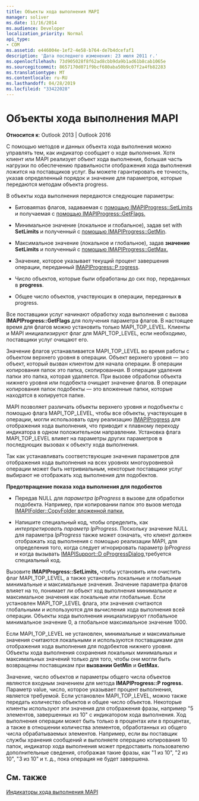 ```yaml
---
title: Объекты хода выполнения MAPI
manager: soliver
ms.date: 11/16/2014
ms.audience: Developer
localization_priority: Normal
api_type:
- COM
ms.assetid: e446004e-1ef2-4e58-b764-de7b4dcefaf1
description: 'Дата последнего изменения: 23 июля 2011 г.'
ms.openlocfilehash: 73d905028f8f62ad8cbb9da9b1ad61b8cab1065e
ms.sourcegitcommit: 8657170d071f9bcf680aba50b9c07f2a4fb82283
ms.translationtype: MT
ms.contentlocale: ru-RU
ms.lasthandoff: 04/28/2019
ms.locfileid: "33422028"
---
```

# <a name="mapi-progress-objects"></a>Объекты хода выполнения MAPI

  
  
**Относится к**: Outlook 2013 | Outlook 2016 
  
С помощью методов и данных объекта хода выполнения можно управлять тем, как индикатор сообщает о ходе выполнения. Хотя клиент или MAPI реализует объект хода выполнения, большая часть нагрузки по обеспечению правильности отображения хода выполнения ложится на поставщиков услуг. Вы можете гарантировать ее точность, указав определенный порядок и значение для параметров, которые передаются методам объекта progress.
  
В объекты хода выполнения передаются следующие параметры:
  
- Битоваяmas флагов, задаваемая с [помощью IMAPIProgress::SetLimits](imapiprogress-setlimits.md) и получаемая с [помощью IMAPIProgress::GetFlags.](imapiprogress-getflags.md)
    
- Минимальное значение (локальное и глобальное), задав set with **SetLimits** и полученный с [помощью IMAPIProgress::GetMin](imapiprogress-getmin.md).
    
- Максимальное значение (локальное и глобальное), задав **значение SetLimits** и полученный с [помощью IMAPIProgress::GetMax.](imapiprogress-getmax.md)
    
- Значение, которое указывает текущий процент завершения операции, переданный [IMAPIProgress::P rogress](imapiprogress-progress.md).
    
- Число объектов, которые были обработаны до сих пор, переданных в **progress**.
    
- Общее число объектов, участвующих в операции, переданных **в** progress.
    
Все поставщики услуг начинают обработку хода выполнения с вызова **IMAPIProgress::GetFlags** для получения параметра флагов. В настоящее время для флагов можно установить только MAPI_TOP_LEVEL. Клиенты и MAPI инициализируют флаг для MAPI_TOP_LEVEL, если необходимо, поставщики услуг очищают его. 
  
Значение флагов устанавливается MAPI_TOP_LEVEL во время работы с объектом верхнего уровня в операции. Объект верхнего уровня — это объект, который вызван клиентом для начала операции. В операции копирования папок это папка, скопированная. В операции удаления папки это папка, которая удаляется. При вызове обработки объекта нижнего уровня или подобекта очищает значение флагов. В операции копирования папок подобекты — это вложенные папки, которые находятся в копируется папке. 
  
MAPI позволяет различать объекты верхнего уровня и подобъекты с помощью флага MAPI_TOP_LEVEL, чтобы все объекты, участвующие в операции, могли использовать одну реализацию [IMAPIProgress](imapiprogressiunknown.md) для отображения хода выполнения, что приводит к плавному переходу индикатора в одном положительном направлении. Установка флага MAPI_TOP_LEVEL влияет на параметры других параметров в последующих вызовах к объекту хода выполнения. 
  
Так как устанавливать соответствующие значения параметров для отображения хода выполнения на всех уровнях многоуровневой операции может быть нетривиальным, некоторые поставщики услуг выбирают не отображать ход выполнения для подобектов. 
  
 **Предотвращение показа хода выполнения для подобектов**
  
- Передав NULL для  _параметра lpProgress_ в вызове для обработки подобекта. Например, при копировании папок это вызов метода [IMAPIFolder::CopyFolder вложенной папки.](imapifolder-copyfolder.md) 
    
- Напишите специальный код, чтобы определить, как _интерпретировать параметр lpProgress._ Поскольку значение NULL для параметра  _lpProgress_ также может означать, что клиент должен отображать ход выполнения с помощью реализации MAPI, для определения того, когда следует игнорировать параметр  _lpProgress_ и когда вызывать [IMAPISupport::D oProgressDialog,](imapisupport-doprogressdialog.md)требуется специальный код.
    
Вызовите **IMAPIProgress::SetLimits,** чтобы установить или очистить флаг MAPI_TOP_LEVEL, а также установить локальные и глобальные минимальные и максимальные значения. Значение параметра флагов влияет на то, понимает ли объект ход выполнения минимальное и максимальное значения как локальные или глобальные. Если установлен MAPI_TOP_LEVEL флага, эти значения считаются глобальными и используются для вычисления хода выполнения всей операции. Объекты хода выполнения инициализируют глобальное минимальное значение 0, а глобальное максимальное значение 1000. 
  
Если MAPI_TOP_LEVEL не установлен, минимальные и максимальные значения считаются локальными и используются поставщиками для отображения хода выполнения для подобектов нижнего уровня. Объекты хода выполнения сохранения локальных минимальных и максимальных значений только для того, чтобы они могли быть возвращены поставщикам при **вызвании GetMin** и **GetMax.** 
  
Значение, число объектов и параметры общего числа объектов являются входным значением для метода **IMAPIProgress::P rogress.** Параметр value, число, которое указывает процент выполнения, является требуемой. Если установлен MAPI_TOP_LEVEL, можно также передать количество объектов и общее число объектов. Некоторые клиенты используют эти значения для отображения фразы, например "5 элементов, завершенных из 10" с индикатором хода выполнения. Ход выполнения операции может быть только в процентах или в процентах, а также в отношении количества элементов, обработанных из общего числа обрабатываемых элементов. Например, если вы поставщик службы хранения сообщений и выполняете операцию копирования 10 папок, индикатор хода выполнения может предоставить пользователю дополнительные сведения, отображая такие фразы, как "1 из 10", "2 из 10", "3 из 10" и т. д., пока операция не будет завершена. 
  
## <a name="see-also"></a>См. также



[Индикаторы хода выполнения MAPI](mapi-progress-indicators.md)

